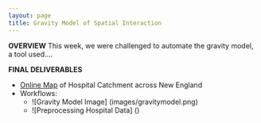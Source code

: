```yaml
---
layout: page
title: Gravity Model of Spatial Interaction
---
```

**OVERVIEW**
This week, we were challenged to automate the gravity model, a tool used....

**FINAL DELIVERABLES**
* [Online Map](assets/) of Hospital Catchment across New England
* Workflows:
  * ![Gravity Model Image] (images/gravitymodel.png)
  * ![Preprocessing Hospital Data] ()
